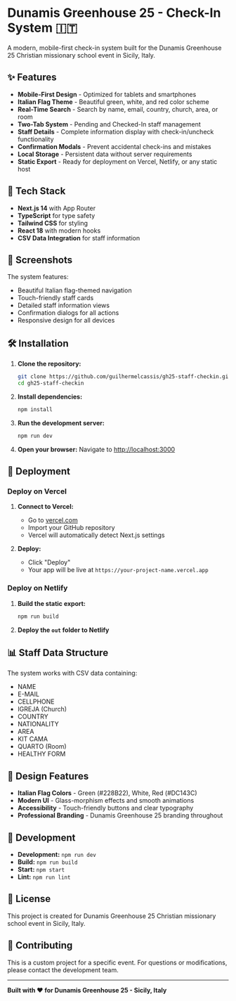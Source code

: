# Dunamis Greenhouse 25 - Check-In System 🇮🇹

A modern, mobile-first  check-in system built for the Dunamis Greenhouse 25 Christian missionary school event in Sicily, Italy.

## ✨ Features

- **Mobile-First Design** - Optimized for tablets and smartphones
- **Italian Flag Theme** - Beautiful green, white, and red color scheme
- **Real-Time Search** - Search by name, email, country, church, area, or room
- **Two-Tab System** - Pending and Checked-In staff management
- **Staff Details** - Complete information display with check-in/uncheck functionality
- **Confirmation Modals** - Prevent accidental check-ins and mistakes
- **Local Storage** - Persistent data without server requirements
- **Static Export** - Ready for deployment on Vercel, Netlify, or any static host

## 🚀 Tech Stack

- **Next.js 14** with App Router
- **TypeScript** for type safety
- **Tailwind CSS** for styling
- **React 18** with modern hooks
- **CSV Data Integration** for staff information

## 📱 Screenshots

The system features:
- Beautiful Italian flag-themed navigation
- Touch-friendly staff cards
- Detailed staff information views
- Confirmation dialogs for all actions
- Responsive design for all devices

## 🛠️ Installation

1. **Clone the repository:**
   ```bash
   git clone https://github.com/guilhermelcassis/gh25-staff-checkin.git
   cd gh25-staff-checkin
   ```

2. **Install dependencies:**
   ```bash
   npm install
   ```

3. **Run the development server:**
   ```bash
   npm run dev
   ```

4. **Open your browser:**
   Navigate to [http://localhost:3000](http://localhost:3000)

## 🚀 Deployment

### Deploy on Vercel

1. **Connect to Vercel:**
   - Go to [vercel.com](https://vercel.com)
   - Import your GitHub repository
   - Vercel will automatically detect Next.js settings

2. **Deploy:**
   - Click "Deploy"
   - Your app will be live at `https://your-project-name.vercel.app`

### Deploy on Netlify

1. **Build the static export:**
   ```bash
   npm run build
   ```

2. **Deploy the `out` folder to Netlify**

## 📊 Staff Data Structure

The system works with CSV data containing:
- NAME
- E-MAIL
- CELLPHONE
- IGREJA (Church)
- COUNTRY
- NATIONALITY
- AREA
- KIT CAMA
- QUARTO (Room)
- HEALTHY FORM

## 🎨 Design Features

- **Italian Flag Colors** - Green (#228B22), White, Red (#DC143C)
- **Modern UI** - Glass-morphism effects and smooth animations
- **Accessibility** - Touch-friendly buttons and clear typography
- **Professional Branding** - Dunamis Greenhouse 25 branding throughout

## 🔧 Development

- **Development:** `npm run dev`
- **Build:** `npm run build`
- **Start:** `npm start`
- **Lint:** `npm run lint`

## 📄 License

This project is created for Dunamis Greenhouse 25 Christian missionary school event in Sicily, Italy.

## 🤝 Contributing

This is a custom project for a specific event. For questions or modifications, please contact the development team.

---

**Built with ❤️ for Dunamis Greenhouse 25 - Sicily, Italy**
